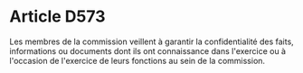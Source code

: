 # Article D573

Les membres de la commission veillent à garantir la confidentialité des faits, informations ou documents dont ils ont connaissance dans l'exercice ou à l'occasion de l'exercice de leurs fonctions au sein de la commission.